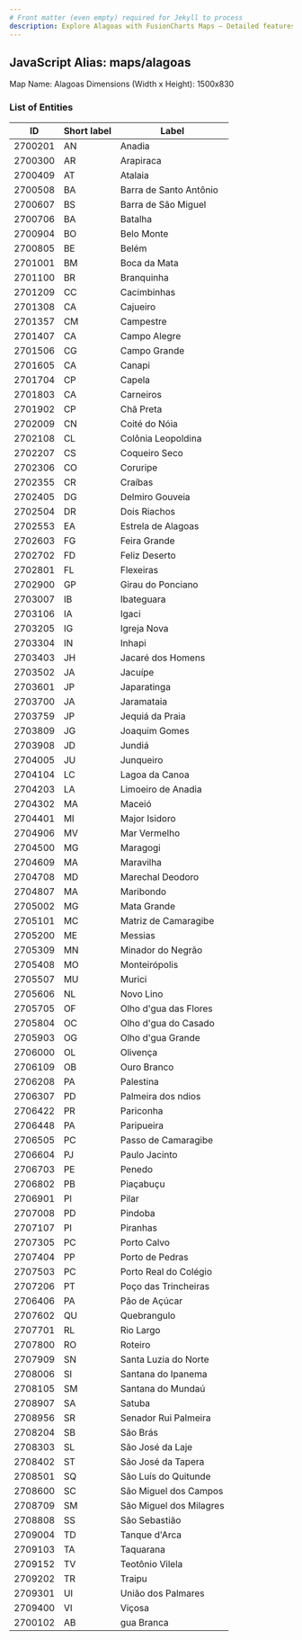 ```yaml
---
# Front matter (even empty) required for Jekyll to process
description: Explore Alagoas with FusionCharts Maps – Detailed features for seamless integration. Try now & enhance your data visualization today! 
---
```


## JavaScript Alias: maps/alagoas

Map Name: Alagoas
Dimensions (Width x Height): 1500x830

### List of Entities

| ID      | Short label | Label                   |
| ------- | ----------- | ----------------------- |
| 2700201 | AN          | Anadia                  |
| 2700300 | AR          | Arapiraca               |
| 2700409 | AT          | Atalaia                 |
| 2700508 | BA          | Barra de Santo Antônio  |
| 2700607 | BS          | Barra de São Miguel     |
| 2700706 | BA          | Batalha                 |
| 2700904 | BO          | Belo Monte              |
| 2700805 | BE          | Belém                   |
| 2701001 | BM          | Boca da Mata            |
| 2701100 | BR          | Branquinha              |
| 2701209 | CC          | Cacimbinhas             |
| 2701308 | CA          | Cajueiro                |
| 2701357 | CM          | Campestre               |
| 2701407 | CA          | Campo Alegre            |
| 2701506 | CG          | Campo Grande            |
| 2701605 | CA          | Canapi                  |
| 2701704 | CP          | Capela                  |
| 2701803 | CA          | Carneiros               |
| 2701902 | CP          | Chã Preta               |
| 2702009 | CN          | Coité do Nóia           |
| 2702108 | CL          | Colônia Leopoldina      |
| 2702207 | CS          | Coqueiro Seco           |
| 2702306 | CO          | Coruripe                |
| 2702355 | CR          | Craíbas                 |
| 2702405 | DG          | Delmiro Gouveia         |
| 2702504 | DR          | Dois Riachos            |
| 2702553 | EA          | Estrela de Alagoas      |
| 2702603 | FG          | Feira Grande            |
| 2702702 | FD          | Feliz Deserto           |
| 2702801 | FL          | Flexeiras               |
| 2702900 | GP          | Girau do Ponciano       |
| 2703007 | IB          | Ibateguara              |
| 2703106 | IA          | Igaci                   |
| 2703205 | IG          | Igreja Nova             |
| 2703304 | IN          | Inhapi                  |
| 2703403 | JH          | Jacaré dos Homens       |
| 2703502 | JA          | Jacuípe                 |
| 2703601 | JP          | Japaratinga             |
| 2703700 | JA          | Jaramataia              |
| 2703759 | JP          | Jequiá da Praia         |
| 2703809 | JG          | Joaquim Gomes           |
| 2703908 | JD          | Jundiá                  |
| 2704005 | JU          | Junqueiro               |
| 2704104 | LC          | Lagoa da Canoa          |
| 2704203 | LA          | Limoeiro de Anadia      |
| 2704302 | MA          | Maceió                  |
| 2704401 | MI          | Major Isidoro           |
| 2704906 | MV          | Mar Vermelho            |
| 2704500 | MG          | Maragogi                |
| 2704609 | MA          | Maravilha               |
| 2704708 | MD          | Marechal Deodoro        |
| 2704807 | MA          | Maribondo               |
| 2705002 | MG          | Mata Grande             |
| 2705101 | MC          | Matriz de Camaragibe    |
| 2705200 | ME          | Messias                 |
| 2705309 | MN          | Minador do Negrão       |
| 2705408 | MO          | Monteirópolis           |
| 2705507 | MU          | Murici                  |
| 2705606 | NL          | Novo Lino               |
| 2705705 | OF          | Olho d'gua das Flores   |
| 2705804 | OC          | Olho d'gua do Casado    |
| 2705903 | OG          | Olho d'gua Grande       |
| 2706000 | OL          | Olivença                |
| 2706109 | OB          | Ouro Branco             |
| 2706208 | PA          | Palestina               |
| 2706307 | PD          | Palmeira dos ndios      |
| 2706422 | PR          | Pariconha               |
| 2706448 | PA          | Paripueira              |
| 2706505 | PC          | Passo de Camaragibe     |
| 2706604 | PJ          | Paulo Jacinto           |
| 2706703 | PE          | Penedo                  |
| 2706802 | PB          | Piaçabuçu               |
| 2706901 | PI          | Pilar                   |
| 2707008 | PD          | Pindoba                 |
| 2707107 | PI          | Piranhas                |
| 2707305 | PC          | Porto Calvo             |
| 2707404 | PP          | Porto de Pedras         |
| 2707503 | PC          | Porto Real do Colégio   |
| 2707206 | PT          | Poço das Trincheiras    |
| 2706406 | PA          | Pão de Açúcar           |
| 2707602 | QU          | Quebrangulo             |
| 2707701 | RL          | Rio Largo               |
| 2707800 | RO          | Roteiro                 |
| 2707909 | SN          | Santa Luzia do Norte    |
| 2708006 | SI          | Santana do Ipanema      |
| 2708105 | SM          | Santana do Mundaú       |
| 2708907 | SA          | Satuba                  |
| 2708956 | SR          | Senador Rui Palmeira    |
| 2708204 | SB          | São Brás                |
| 2708303 | SL          | São José da Laje        |
| 2708402 | ST          | São José da Tapera      |
| 2708501 | SQ          | São Luís do Quitunde    |
| 2708600 | SC          | São Miguel dos Campos   |
| 2708709 | SM          | São Miguel dos Milagres |
| 2708808 | SS          | São Sebastião           |
| 2709004 | TD          | Tanque d'Arca           |
| 2709103 | TA          | Taquarana               |
| 2709152 | TV          | Teotônio Vilela         |
| 2709202 | TR          | Traipu                  |
| 2709301 | UI          | União dos Palmares      |
| 2709400 | VI          | Viçosa                  |
| 2700102 | AB          | gua Branca              |
